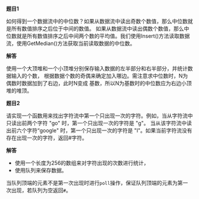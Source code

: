 **题目1**

如何得到一个数据流中的中位数？如果从数据流中读出奇数个数值，那么中位数就是所有数值排序之后位于中间的数值。
如果从数据流中读出偶数个数值，那么中位数就是所有数值排序之后中间两个数的平均值。我们使用Insert()方法读取数据流，使用GetMedian()方法获取当前读取数据的中位数。

**解答**

使用一个大顶堆和一个小顶堆分别保存输入数据的左半部分和右半部分，并统计数据输入的个数，
根据数据个数的奇偶来确定加入哪边。需注意求中位数时，N为偶数时数据加到了右边，此时N变成
基数，所以N为基数时的中位数应为右边小顶堆的堆顶。

**题目2**

请实现一个函数用来找出字符流中第一个只出现一次的字符。例如，当从字符流中只读出前两个字符 "go" 时，第一个只出现一次的字符是 "g"。
当从该字符流中读出前六个字符“google" 时，第一个只出现一次的字符是 "l"。如果当前字符流没有存在出现一次的字符，返回#字符。

**解答**

  - 使用一个长度为256的数组来对字符出现的次数进行统计，
  - 使用队列来保存数据。
  
  当队列顶端的元素不是第一次出现时进行`poll`操作，保证队列顶端的元素为第一次出现，若队列为空返回`#`。